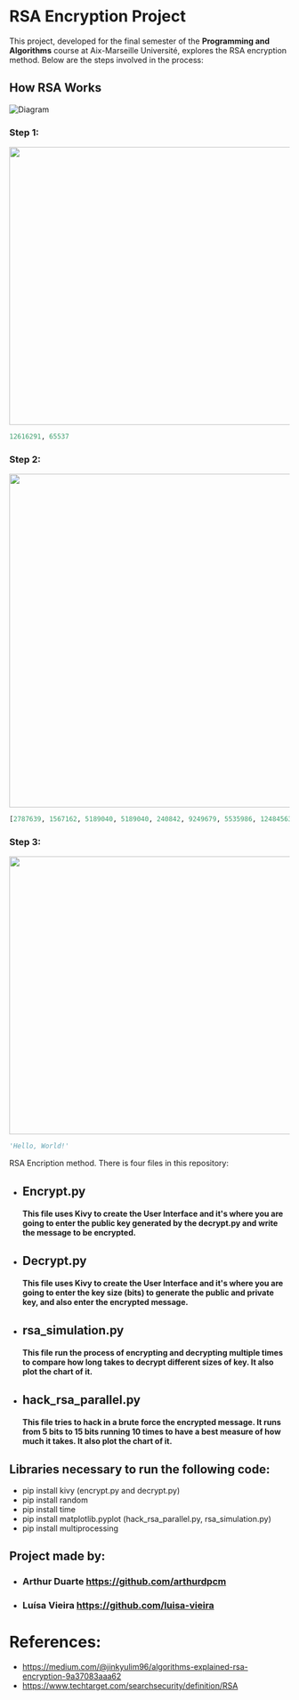 # RSA Encryption Project

This project, developed for the final semester of the **Programming and Algorithms** course at Aix-Marseille Université, explores the RSA encryption method. Below are the steps involved in the process:

## How RSA Works
![Diagram](https://github.com/arthurdpcm/RSA_Encription/assets/61255233/4780f5bd-6eb8-44f3-b212-826a6eb03d61)


### Step 1:
<img src="https://github.com/arthurdpcm/RSA_Encription/assets/61255233/7dd104d2-ca02-4ba7-bc96-068e066f5c32" width="800" height="500" />

```python
12616291, 65537
```

### Step 2:
<img src="https://github.com/arthurdpcm/RSA_Encription/assets/61255233/8052aeef-ac92-477e-a58a-303cb6509470" width="800" height="600" />

```python
[2787639, 1567162, 5189040, 5189040, 240842, 9249679, 5535986, 12484563, 240842, 924404, 5189040, 12469187, 4833007]
```

### Step 3:
<img src="https://github.com/arthurdpcm/RSA_Encription/assets/61255233/95eefed8-89bf-440e-bb39-4c346b8094d6" width="800" height="500" />

```python
'Hello, World!'
```


RSA Encription method. There is four files in this repository:
- ## Encrypt.py
  #### This file uses Kivy to create the User Interface and it's where you are going to enter the public key generated by the decrypt.py and write the message to be encrypted.
- ## Decrypt.py
  #### This file uses Kivy to create the User Interface and it's where you are going to enter the key size (bits) to generate the public and private key, and also enter the encrypted message. 
- ## rsa_simulation.py
  #### This file run the process of encrypting and decrypting multiple times to compare how long takes to decrypt different sizes of key. It also plot the chart of it.
- ## hack_rsa_parallel.py
  #### This file tries to hack in a brute force the encrypted message. It runs from 5 bits to 15 bits running 10 times to have a best measure of how much it takes. It also plot the chart of it. 

## Libraries necessary to run the following code:
- pip install kivy (encrypt.py and decrypt.py)
- pip install random
- pip install time
- pip install matplotlib.pyplot (hack_rsa_parallel.py, rsa_simulation.py)
- pip install multiprocessing


## Project made by:
- ### Arthur Duarte https://github.com/arthurdpcm
- ### Luísa Vieira https://github.com/luisa-vieira



# References:
- https://medium.com/@jinkyulim96/algorithms-explained-rsa-encryption-9a37083aaa62
- https://www.techtarget.com/searchsecurity/definition/RSA

